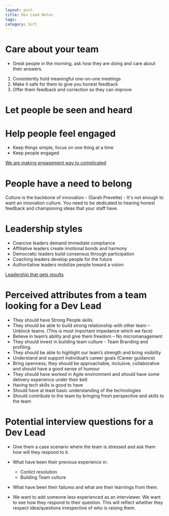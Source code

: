 ```yaml
---
layout: post
title: Dev Lead Notes
tags: 
category: Soft
---
```


# Care about your team

- Great people in the morning, ask how they are doing and care about their answers. 

1. Consistently hold meaningful one-on-one meetings   
2. Make it safe for them to give you honest feedback  
3. Offer them feedback and correction so they can improve  

# Let people be seen and heard

# Help people feel engaged

- Keep things simple, focus on one thing at a time
- Keep people engaged  

[We are making engagement way to complicated](http://us7.campaign-archive2.com/?u=61b9f569636d0029c60263a99&id=3fcd3409bf&e=807b678eab)  

# People have a need to belong

Culture is the backbone of innovation - (Sarah Prevette) - It's not enough to want an innovation culture. You need to be dedicated to hearing honest feedback and championing ideas that your staff have.

# Leadership styles

* Coercive leaders demand immediate compliance  
* Affiliative leaders create imotional bonds and harmony  
* Democratic leaders build consensus through participation  
* Coaching leaders develop people for the future  
* Authoritative leaders mobilize people toward a vision  

[Leadership that gets results](https://hbr.org/2000/03/leadership-that-gets-results)  

# Perceived attributes from a team looking for a Dev Lead

* They should have Strong People skills.  
* They should be able to build strong relationship with other team – Unblock teams. (This is most important impedance which we face)  
* Believe in team’s ability and give them freedom – No micromanagement  
* They should invest in building team culture - Team Branding and profiling. 
* They should be able to highlight our team’s strength and bring visibility  
* Understand and support individual’s career goals (Career guidance)  
* Bring openness, they should be approachable, inclusive, collaborative and should have a good sense of humour  
* They should have worked in Agile environment and should have some delivery experience under their belt  
* Having tech skills is good to have 
* Should have at least basic understanding of the technologies  
* Should contribute to the team by bringing fresh perspective and skills to the team 
 
# Potential interview questions for a Dev Lead

* Give them a case scenario where the team is stressed and ask them how will they respond to it.
* What have been their previous experience in:
  * Conlict resolution  
  * Building Team culture  

* What have been their failures and what are their learnings from them.
* We want to add someone less experienced as an interviewer. We want to see how they respond to their question. This will reflect whether they respect idea/questions irrespective of who is raising them.


